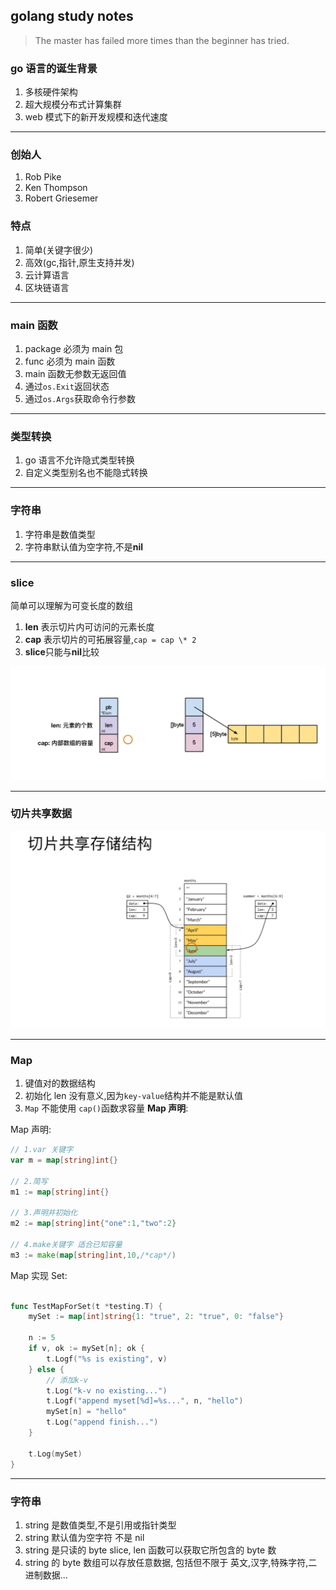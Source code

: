 ## golang study notes

> The master has failed more times than the beginner has tried.

### go 语言的诞生背景

1. 多核硬件架构
2. 超大规模分布式计算集群
3. web 模式下的新开发规模和迭代速度

---

### 创始人

1. Rob Pike
2. Ken Thompson
3. Robert Griesemer

### 特点

1. 简单(关键字很少)
2. 高效(gc,指针,原生支持并发)
3. 云计算语言
4. 区块链语言

---

### main 函数

1. package 必须为 main 包
2. func 必须为 main 函数
3. main 函数无参数无返回值
4. 通过`os.Exit`返回状态
5. 通过`os.Args`获取命令行参数

---

### 类型转换

1. go 语言不允许隐式类型转换
2. 自定义类型别名也不能隐式转换

---

### 字符串

1. 字符串是数值类型
2. 字符串默认值为空字符,不是**nil**

---

### slice

简单可以理解为可变长度的数组

1. **len** 表示切片内可访问的元素长度
2. **cap** 表示切片的可拓展容量,`cap = cap \* 2`
3. **slice**只能与**nil**比较

![切片的数据结构](./src/assets/images/slice.jpg)

---

### 切片共享数据

![slice共享数据](src/assets/images/share-mem-slice.jpg)

---

### Map

1. 键值对的数据结构
2. 初始化 len 没有意义,因为`key-value`结构并不能是默认值
3. `Map` 不能使用 `cap()`函数求容量 **Map 声明**:

Map 声明:

```go
// 1.var 关键字
var m = map[string]int{}

// 2.简写
m1 := map[string]int{}

// 3.声明并初始化
m2 := map[string]int{"one":1,"two":2}

// 4.make关键字 适合已知容量
m3 := make(map[string]int,10,/*cap*/)

```

Map 实现 Set:

```go

func TestMapForSet(t *testing.T) {
	mySet := map[int]string{1: "true", 2: "true", 0: "false"}

	n := 5
	if v, ok := mySet[n]; ok {
		t.Logf("%s is existing", v)
	} else {
		// 添加k-v
		t.Log("k-v no existing...")
		t.Logf("append myset[%d]=%s...", n, "hello")
		mySet[n] = "hello"
		t.Log("append finish...")
	}

	t.Log(mySet)
}


```

---

### 字符串

1. string 是数值类型,不是引用或指针类型
2. string 默认值为空字符 不是 nil
3. string 是只读的 byte slice, len 函数可以获取它所包含的 byte 数
4. string 的 byte 数组可以存放任意数据, 包括但不限于 英文,汉字,特殊字符,二进制数据...
